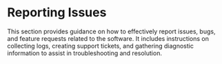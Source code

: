 # Reporting Issues
This section provides guidance on how to effectively report issues, bugs, and feature requests related to the software. It includes instructions on collecting logs, creating support tickets, and gathering diagnostic information to assist in troubleshooting and resolution.